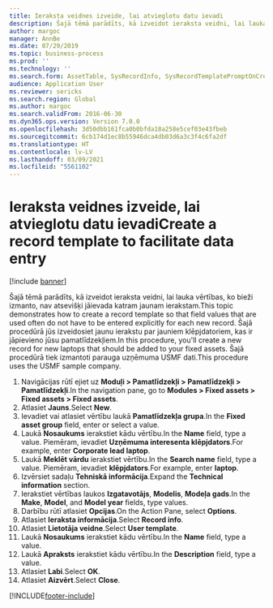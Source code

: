 ```yaml
---
title: Ieraksta veidnes izveide, lai atvieglotu datu ievadi
description: Šajā tēmā parādīts, kā izveidot ieraksta veidni, lai lauka vērtības, ko bieži izmanto, nav atsevišķi jāievada katram jaunam ierakstam.
author: margoc
manager: AnnBe
ms.date: 07/29/2019
ms.topic: business-process
ms.prod: ''
ms.technology: ''
ms.search.form: AssetTable, SysRecordInfo, SysRecordTemplatePromptOnCreate
audience: Application User
ms.reviewer: sericks
ms.search.region: Global
ms.author: margoc
ms.search.validFrom: 2016-06-30
ms.dyn365.ops.version: Version 7.0.0
ms.openlocfilehash: 3d50dbb161fca0b0bfda18a258e5cef03e43fbeb
ms.sourcegitcommit: 6cb174d1ec8b55946dca4db03d6a3c3f4c6fa2df
ms.translationtype: HT
ms.contentlocale: lv-LV
ms.lasthandoff: 03/09/2021
ms.locfileid: "5561102"
---
```

# <a name="create-a-record-template-to-facilitate-data-entry"></a><span data-ttu-id="04869-103">Ieraksta veidnes izveide, lai atvieglotu datu ievadi</span><span class="sxs-lookup"><span data-stu-id="04869-103">Create a record template to facilitate data entry</span></span>

[!include [banner](../../includes/banner.md)]

<span data-ttu-id="04869-104">Šajā tēmā parādīts, kā izveidot ieraksta veidni, lai lauka vērtības, ko bieži izmanto, nav atsevišķi jāievada katram jaunam ierakstam.</span><span class="sxs-lookup"><span data-stu-id="04869-104">This topic demonstrates how to create a record template so that field values that are used often do not have to be entered explicitly for each new record.</span></span> <span data-ttu-id="04869-105">Šajā procedūrā jūs izveidosiet jaunu ierakstu par jauniem klēpjdatoriem, kas ir jāpievieno jūsu pamatlīdzekļiem.</span><span class="sxs-lookup"><span data-stu-id="04869-105">In this procedure, you'll create a new record for new laptops that should be added to your fixed assets.</span></span> <span data-ttu-id="04869-106">Šajā procedūrā tiek izmantoti parauga uzņēmuma USMF dati.</span><span class="sxs-lookup"><span data-stu-id="04869-106">This procedure uses the USMF sample company.</span></span>

1. <span data-ttu-id="04869-107">Navigācijas rūtī ejiet uz **Moduļi > Pamatlīdzekļi > Pamatlīdzekļi > Pamatlīdzekļi**.</span><span class="sxs-lookup"><span data-stu-id="04869-107">In the navigation pane, go to **Modules > Fixed assets > Fixed assets > Fixed assets**.</span></span>
2. <span data-ttu-id="04869-108">Atlasiet **Jauns**.</span><span class="sxs-lookup"><span data-stu-id="04869-108">Select **New**.</span></span>
3. <span data-ttu-id="04869-109">Ievadiet vai atlasiet vērtību laukā **Pamatlīdzekļa grupa**.</span><span class="sxs-lookup"><span data-stu-id="04869-109">In the **Fixed asset group** field, enter or select a value.</span></span>
4. <span data-ttu-id="04869-110">Laukā **Nosaukums** ierakstiet kādu vērtību.</span><span class="sxs-lookup"><span data-stu-id="04869-110">In the **Name** field, type a value.</span></span> <span data-ttu-id="04869-111">Piemēram, ievadiet **Uzņēmuma interesenta klēpjdators**.</span><span class="sxs-lookup"><span data-stu-id="04869-111">For example, enter **Corporate lead laptop**.</span></span>  
5. <span data-ttu-id="04869-112">Laukā **Meklēt vārdu** ierakstiet vērtību.</span><span class="sxs-lookup"><span data-stu-id="04869-112">In the **Search name** field, type a value.</span></span> <span data-ttu-id="04869-113">Piemēram, ievadiet **klēpjdators**.</span><span class="sxs-lookup"><span data-stu-id="04869-113">For example, enter **laptop**.</span></span>  
6. <span data-ttu-id="04869-114">Izvērsiet sadaļu **Tehniskā informācija**.</span><span class="sxs-lookup"><span data-stu-id="04869-114">Expand the **Technical information** section.</span></span>
7. <span data-ttu-id="04869-115">Ierakstiet vērtības laukos **Izgatavotājs**, **Modelis**, **Modeļa gads**.</span><span class="sxs-lookup"><span data-stu-id="04869-115">In the **Make**, **Model**, and **Model year** fields, type values.</span></span>
8. <span data-ttu-id="04869-116">Darbību rūtī atlasiet **Opcijas**.</span><span class="sxs-lookup"><span data-stu-id="04869-116">On the Action Pane, select **Options**.</span></span>
9. <span data-ttu-id="04869-117">Atlasiet **Ieraksta informācija**.</span><span class="sxs-lookup"><span data-stu-id="04869-117">Select **Record info**.</span></span>
10. <span data-ttu-id="04869-118">Atlasiet **Lietotāja veidne**.</span><span class="sxs-lookup"><span data-stu-id="04869-118">Select **User template**.</span></span>
11. <span data-ttu-id="04869-119">Laukā **Nosaukums** ierakstiet kādu vērtību.</span><span class="sxs-lookup"><span data-stu-id="04869-119">In the **Name** field, type a value.</span></span>
12. <span data-ttu-id="04869-120">Laukā **Apraksts** ierakstiet kādu vērtību.</span><span class="sxs-lookup"><span data-stu-id="04869-120">In the **Description** field, type a value.</span></span>
13. <span data-ttu-id="04869-121">Atlasiet **Labi**.</span><span class="sxs-lookup"><span data-stu-id="04869-121">Select **OK**.</span></span>
14. <span data-ttu-id="04869-122">Atlasiet **Aizvērt**.</span><span class="sxs-lookup"><span data-stu-id="04869-122">Select **Close**.</span></span>



[!INCLUDE[footer-include](../../../../includes/footer-banner.md)]